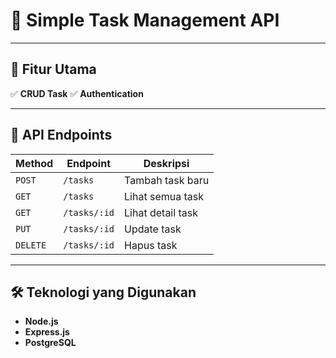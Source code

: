 # 🚀 Simple Task Management API

---

## 📌 Fitur Utama

✅ **CRUD Task**
✅ **Authentication**

---

## 🚀 API Endpoints

| **Method** | **Endpoint** | **Deskripsi**     |
| ---------- | ------------ | ----------------- |
| `POST`     | `/tasks`     | Tambah task baru  |
| `GET`      | `/tasks`     | Lihat semua task  |
| `GET`      | `/tasks/:id` | Lihat detail task |
| `PUT`      | `/tasks/:id` | Update task       |
| `DELETE`   | `/tasks/:id` | Hapus task        |

---

## 🛠️ Teknologi yang Digunakan

- **Node.js**
- **Express.js**
- **PostgreSQL**
